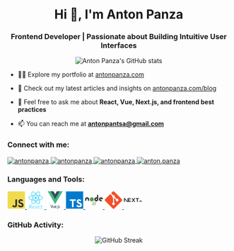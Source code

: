 <h1 align="center">Hi 👋, I'm Anton Panza</h1>
<h3 align="center">Frontend Developer | Passionate about Building Intuitive User Interfaces</h3>

<p align="center">
  <img src="https://github-readme-stats.vercel.app/api?username=antonpanza&show_icons=true&theme=radical" alt="Anton Panza's GitHub stats" />
</p>

- 👨‍💻 Explore my portfolio at [antonpanza.com](https://antonpanza.com)

- 📝 Check out my latest articles and insights on [antonpanza.com/blog](https://antonpanza.com/blog)

- 💬 Feel free to ask me about **React, Vue, Next.js, and frontend best practices**

- 📫 You can reach me at **antonpantsa@gmail.com**

<h3 align="left">Connect with me:</h3>
<p align="left">
  <a href="https://twitter.com/antonpanza" target="blank">
    <img align="center" src="https://raw.githubusercontent.com/rahuldkjain/github-profile-readme-generator/master/src/images/icons/Social/twitter.svg" alt="antonpanza" height="30" width="40" />
  </a>
  <a href="https://linkedin.com/in/antonpanza" target="blank">
    <img align="center" src="https://raw.githubusercontent.com/rahuldkjain/github-profile-readme-generator/master/src/images/icons/Social/linked-in-alt.svg" alt="antonpanza" height="30" width="40" />
  </a>
  <a href="https://codesandbox.com/antonpanza" target="blank">
    <img align="center" src="https://raw.githubusercontent.com/rahuldkjain/github-profile-readme-generator/master/src/images/icons/Social/codesandbox.svg" alt="antonpanza" height="30" width="40" />
  </a>
  <a href="https://instagram.com/anton.panza" target="blank">
    <img align="center" src="https://raw.githubusercontent.com/rahuldkjain/github-profile-readme-generator/master/src/images/icons/Social/instagram.svg" alt="anton.panza" height="30" width="40" />
  </a>
</p>

<h3 align="left">Languages and Tools:</h3>
<p align="left">
  <a href="https://developer.mozilla.org/en-US/docs/Web/JavaScript" target="_blank" rel="noreferrer">
    <img src="https://raw.githubusercontent.com/devicons/devicon/master/icons/javascript/javascript-original.svg" alt="javascript" width="40" height="40" />
  </a>
  <a href="https://reactjs.org/" target="_blank" rel="noreferrer">
    <img src="https://raw.githubusercontent.com/devicons/devicon/master/icons/react/react-original-wordmark.svg" alt="react" width="40" height="40" />
  </a>
  <a href="https://vuejs.org/" target="_blank" rel="noreferrer">
    <img src="https://raw.githubusercontent.com/devicons/devicon/master/icons/vuejs/vuejs-original-wordmark.svg" alt="vuejs" width="40" height="40" />
  </a>
  <a href="https://www.typescriptlang.org/" target="_blank" rel="noreferrer">
    <img src="https://raw.githubusercontent.com/devicons/devicon/master/icons/typescript/typescript-original.svg" alt="typescript" width="40" height="40" />
  </a>
  <a href="https://nodejs.org" target="_blank" rel="noreferrer">
    <img src="https://raw.githubusercontent.com/devicons/devicon/master/icons/nodejs/nodejs-original-wordmark.svg" alt="nodejs" width="40" height="40" />
  </a>
  <a href="https://git-scm.com/" target="_blank" rel="noreferrer">
    <img src="https://raw.githubusercontent.com/devicons/devicon/master/icons/git/git-original.svg" alt="git" width="40" height="40" />
  </a>
  <a href="https://nextjs.org/" target="_blank" rel="noreferrer">
    <img src="https://raw.githubusercontent.com/devicons/devicon/master/icons/nextjs/nextjs-original-wordmark.svg" alt="nextjs" width="40" height="40" />
  </a>
</p>

<h3 align="left">GitHub Activity:</h3>
<p align="center">
  <img src="https://github-readme-streak-stats.herokuapp.com/?user=antonpanza&theme=radical" alt="GitHub Streak" />
</p>
